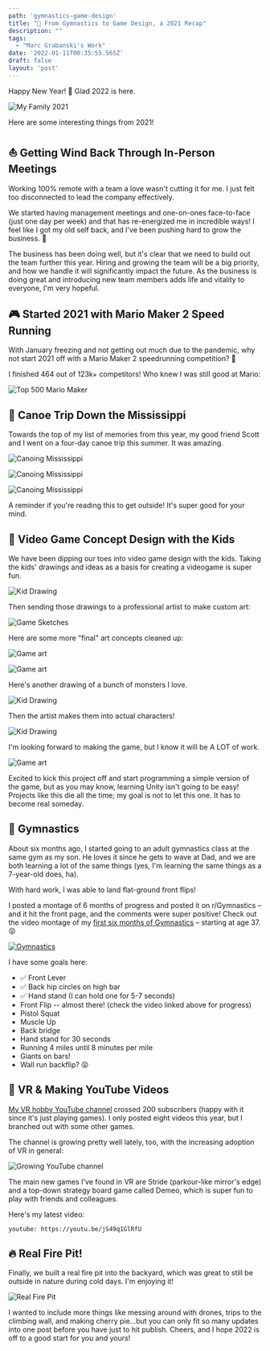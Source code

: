 ```yaml
---
path: 'gymnastics-game-design'
title: "🤸 From Gymnastics to Game Design, a 2021 Recap"
description: ""
tags:
  - "Marc Grabanski's Work"
date: '2022-01-11T00:35:55.565Z'
draft: false
layout: 'post'
---
```


Happy New Year! 🥳 Glad 2022 is here.

![My Family 2021](./grabanski-family-2021.jpg)

Here are some interesting things from 2021!

## ⛵️ Getting Wind Back Through In-Person Meetings

Working 100% remote with a team a love wasn't cutting it for me. I just felt too disconnected to lead the company effectively. 

We started having management meetings and one-on-ones face-to-face (just one day per week) and that has re-energized me in incredible ways! I feel like I got my old self back, and I've been pushing hard to grow the business. 🕺

The business has been doing well, but it's clear that we need to build out the team further this year. Hiring and growing the team will be a big priority, and how we handle it will significantly impact the future. As the business is doing great and introducing new team members adds life and vitality to everyone, I'm very hopeful.

## 🎮 Started 2021 with Mario Maker 2 Speed Running

With January freezing and not getting out much due to the pandemic, why not start 2021 off with a Mario Maker 2 speedrunning competition? 🤪

I finished 464 out of 123k+ competitors! Who knew I was still good at Mario:

![Top 500 Mario Maker](./top-500-mario.jpeg)

## 🛶 Canoe Trip Down the Mississippi

Towards the top of my list of memories from this year, my good friend Scott and I went on a four-day canoe trip this summer. It was amazing.

![Canoing Mississippi](./canoing-mississippi3.jpg)

![Canoing Mississippi](./canoing-mississippi.jpg)

![Canoing Mississippi](./canoing-mississippi2.jpg)

A reminder if you're reading this to get outside! It's super good for your mind.

## 🎨 Video Game Concept Design with the Kids

We have been dipping our toes into video game design with the kids. Taking the kids' drawings and ideas as a basis for creating a videogame is super fun.

![Kid Drawing](./game-drawings.jpeg)

Then sending those drawings to a professional artist to make custom art:

![Game Sketches](./game-pro-drawings.jpg)

Here are some more "final" art concepts cleaned up:

![Game art](./game-art3.jpg)

![Game art](./game-art2.jpg)

Here's another drawing of a bunch of monsters I love.

![Kid Drawing](./game-drawings-monsters.jpg)

Then the artist makes them into actual characters!

![Kid Drawing](./monster-sketches.jpg)

I'm looking forward to making the game, but I know it will be A LOT of work.

![Game art](./game-art.png)

Excited to kick this project off and start programming a simple version of the game, but as you may know, learning Unity isn't going to be easy! Projects like this die all the time; my goal is not to let this one. It has to become real someday.

## 🤸 Gymnastics

About six months ago, I started going to an adult gymnastics class at the same gym as my son. He loves it since he gets to wave at Dad, and we are both learning a lot of the same things (yes, I'm learning the same things as a 7-year-old does, ha).

With hard work, I was able to land flat-ground front flips!

I posted a montage of 6 months of progress and posted it on r/Gymnastics – and it hit the front page, and the comments were super positive! Check out the video montage of my [first six months of Gymnastics](https://www.reddit.com/r/Gymnastics/comments/rtb6c0/first_6_months_of_gymnastics_starting_at_age_37/) – starting at age 37. 😝

[![Gymnastics](./gymnastics.png)](https://www.reddit.com/r/Gymnastics/comments/rtb6c0/first_6_months_of_gymnastics_starting_at_age_37/)

I have some goals here:

- ✅ Front Lever
- ✅ Back hip circles on high bar
- ✅ Hand stand (I can hold one for 5-7 seconds)
- Front Flip -- almost there! (check the video linked above for progress)
- Pistol Squat
- Muscle Up
- Back bridge
- Hand stand for 30 seconds
- Running 4 miles until 8 minutes per mile
- Giants on bars!
- Wall run backflip? 😝

## 🥽 VR & Making YouTube Videos

[My VR hobby YouTube channel](https://www.youtube.com/channel/UC5W6ZgJB40-2NUYkhuqs2GA) crossed 200 subscribers (happy with it since it's just playing games). I only posted eight videos this year, but I branched out with some other games. 

The channel is growing pretty well lately, too, with the increasing adoption of VR in general:

![Growing YouTube channel](./youtube-analytics.jpeg)

The main new games I've found in VR are Stride (parkour-like mirror's edge) and a top-down strategy board game called Demeo, which is super fun to play with friends and colleagues.

Here's my latest video:

`youtube: https://youtu.be/jS49q1GlRfU`

## 🔥 Real Fire Pit!

Finally, we built a real fire pit into the backyard, which was great to still be outside in nature during cold days. I'm enjoying it!

![Real Fire Pit](./real-firepit.jpeg)

I wanted to include more things like messing around with drones, trips to the climbing wall, and making cherry pie...but you can only fit so many updates into one post before you have just to hit publish. Cheers, and I hope 2022 is off to a good start for you and yours!